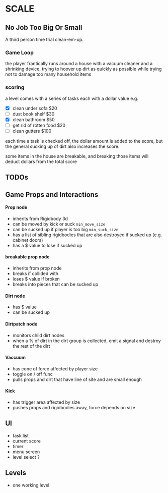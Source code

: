 # SCALE
## No Job Too Big Or Small
A third person time trial clean-em-up.

### Game Loop
the player frantically runs around a house with a vacuum cleaner and a shrinking device, trying to hoover up dirt as quickly as possible while trying not to damage too many household items

### scoring
a level comes with a series of tasks each with a dollar value e.g. 
- [X] clean under sofa $20
- [ ] dust book shelf $30
- [X] clean bathroom $50
- [ ] get rid of rotten food $20
- [ ] clean gutters $100

each time a task is checked off, the dollar amount is added to the score, but the general sucking up of dirt also increases the score.

some items in the house are breakable, and breaking those items will deduct dollars from the total score

## TODOs

## Game Props and Interactions

#### Prop node
- inherits from Rigidbody 3d
- can be moved by kick or suck `min_move_size`
- can be sucked up if player is too big `min_suck_size`
- has a list of sibling rigidbodies that are also destroyed if sucked up (e.g. cabinet doors)
- has a $ value to lose if sucked up

#### breakable prop node
- inherits from prop node
- breaks if collided with
- loses $ value if broken
- breaks into pieces that can be sucked up

#### Dirt node
- has $ value
- can be sucked up

#### Dirtpatch node
- monitors child dirt nodes
- when a % of dirt in the dirt group is collected, emit a signal and destroy the rest of the dirt

#### Vaccuum
- has cone of force affected by player size
- toggle on / off func
- pulls props and dirt that have line of site and are small enough

#### Kick
- has trigger area affected by size
- pushes props and rigidbodies away, force depends on size

## UI

- task list
- current score
- timer
- menu screen
- level select ?


## Levels
- one working level
